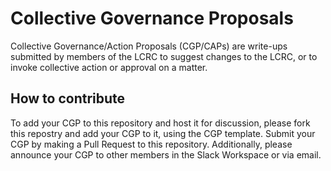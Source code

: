 # Collective Governance Proposals

Collective Governance/Action Proposals (CGP/CAPs) are write-ups submitted by members of the LCRC to suggest changes to the LCRC, or to invoke collective action or approval on a matter. 


## How to contribute

To add your CGP to this repository and host it for discussion, please fork this repostry and add your CGP to it, using the CGP template. Submit your CGP by making a Pull Request to this repository. Additionally, please announce your CGP to other members in the Slack Workspace or via email. 
